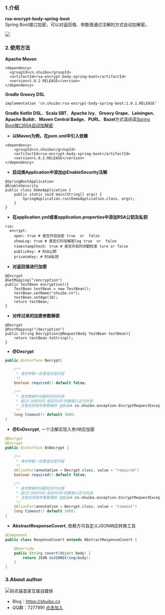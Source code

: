 ### 1.介绍
**rsa-encrypt-body-spring-boot**  
Spring Boot接口加密，可以对返回值、参数值通过注解的方式自动加解密。  

 [![](https://img.shields.io/badge/Author-Bobby-ff69b4.svg)]()
### 2.使用方法
**Apache Maven**
```
<dependency>
  <groupId>cn.shuibo</groupId>
  <artifactId>rsa-encrypt-body-spring-boot</artifactId>
  <version>1.0.2.RELEASE</version>
</dependency>
```
**Gradle Groovy DSL**
```
implementation 'cn.shuibo:rsa-encrypt-body-spring-boot:1.0.1.RELEASE'
```
**Gradle Kotlin DSL**、**Scala SBT**、**Apache Ivy**、**Groovy Grape**、**Leiningen**、**Apache Buildr**、**Maven Central Badge**、**PURL**、**Bazel**方式请阅读[Spring Boot接口RSA自动加解密](https://www.shuibo.cn/102.html)
- **以Maven为例，在pom.xml中引入依赖**  
```
<dependency>
    <groupId>cn.shuibo</groupId>
    <artifactId>rsa-encrypt-body-spring-boot</artifactId>
    <version>1.0.2.RELEASE</version>
</dependency>
```
- **启动类Application中添加@EnableSecurity注解**

```
@SpringBootApplication
@EnableSecurity
public class DemoApplication {
    public static void main(String[] args) {
        SpringApplication.run(DemoApplication.class, args);
    }
}
```
- **在application.yml或者application.properties中添加RSA公钥及私钥**

```
rsa:
  encrypt:
    open: true # 是否开启加密 true  or  false
    showLog: true # 是否打印加解密log true  or  false
    timestampCheck: true # 是否开启时间戳检查 ture or false
    publicKey: # RSA公钥
    privateKey: # RSA私钥
```
- **对返回值进行加密**

```
@Encrypt
@GetMapping("/encryption")
public TestBean encryption(){
    TestBean testBean = new TestBean();
    testBean.setName("shuibo.cn");
    testBean.setAge(18);
    return testBean;
}
```
- **对传过来的加密参数解密**

```
@Decrypt
@PostMapping("/decryption")
public String Decryption(@RequestBody TestBean testBean){
    return testBean.toString();
}
```

- **@Decrypt**
```java
public @interface Decrypt{

    /**
     * 请求参数一定要是加密内容
     */
    boolean required() default false;

    /**
     * 请求数据时间戳校验时间差
     * 超过(当前时间-指定时间)的数据认定为伪造
     * 注意应用程序需要捕获 {@link cn.shuibo.exception.EncryptRequestException} 异常
     */
    long timeout() default 3000;
}

```

- **@EnDecrypt**, 一个注解实现入参/响应加密
```java
@Decrypt
@Encrypt
public @interface EnDecrypt {

    /**
     * 请求参数一定要是加密内容
     */
    @AliasFor(annotation = Decrypt.class, value = "required")
    boolean required() default false;

    /**
     * 请求数据时间戳校验时间差
     * 超过(当前时间-指定时间)的数据认定为伪造
     * 注意应用程序需要捕获 {@link cn.shuibo.exception.EncryptRequestException} 异常
     */
    @AliasFor(annotation = Decrypt.class, value = "timeout")
    long timeout() default 3000;
}
```

- **AbstractResponseCovert**, 依赖方可自定义JSON响应转换工具
```java
@Component
public class ResponseCovert extends AbstractResponseCovert {

    @Override
    public String covert(Object body) {
        return JSON.toJSONString(body);
    }
}
```

### 3.About author
![码农届首家互娱自媒体](https://images.gitee.com/uploads/images/2020/0529/112357_aac5a702_1674154.jpeg "kxmn.jpg")
- Blog：https://shuibo.cn
- QQ群：7277991 [点击加入](http://shang.qq.com/wpa/qunwpa?idkey=d919a3676fe81a081cf90698a55b38c162285c92ef3c7a529972f39cd7787ef9)






